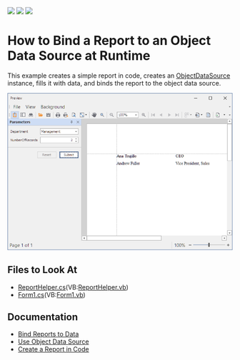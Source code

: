 <!-- default badges list -->
![](https://img.shields.io/endpoint?url=https://codecentral.devexpress.com/api/v1/VersionRange/128598631/23.1.3%2B)
[![](https://img.shields.io/badge/Open_in_DevExpress_Support_Center-FF7200?style=flat-square&logo=DevExpress&logoColor=white)](https://supportcenter.devexpress.com/ticket/details/T615761)
[![](https://img.shields.io/badge/📖_How_to_use_DevExpress_Examples-e9f6fc?style=flat-square)](https://docs.devexpress.com/GeneralInformation/403183)
<!-- default badges end -->
# How to Bind a Report to an Object Data Source at Runtime

This example creates a simple report in code, creates an [ObjectDataSource](https://docs.devexpress.com/CoreLibraries/DevExpress.DataAccess.ObjectBinding.ObjectDataSource) instance, fills it with data, and binds the report to the object data source.

![Report Bound to Object Data Source](Images/screenshot.png)

## Files to Look At

* [ReportHelper.cs](CS/WindowsFormsApp1/ReportHelper.cs)(VB:[ReportHelper.vb](VB/WindowsFormsApp1/ReportHelper.vb))
* [Form1.cs](CS/WindowsFormsApp1/Form1.cs)(VB:[Form1.vb](VB/WindowsFormsApp1/Form1.vb))

## Documentation

- [Bind Reports to Data](https://docs.devexpress.com/XtraReports/15034/detailed-guide-to-devexpress-reporting/bind-reports-to-data)
- [Use Object Data Source](https://docs.devexpress.com/CoreLibraries/403658/devexpress-data-library/data-sources/use-object-data-source)
- [Create a Report in Code](https://docs.devexpress.com/XtraReports/115726/detailed-guide-to-devexpress-reporting/reporting-api/create-reports-in-code)





